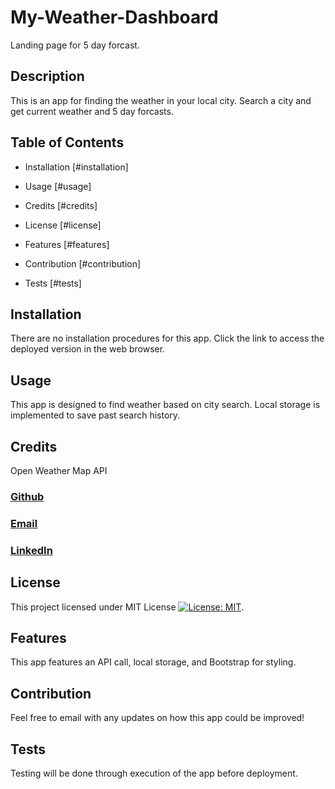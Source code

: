 # My-Weather-Dashboard
Landing page for 5 day forcast.

  ## Description

  This is an app for finding the weather in your local city. Search a city and get current weather and 5 day forcasts. 

  ## Table of Contents

  - Installation [#installation]

  - Usage [#usage]

  - Credits [#credits]

  - License [#license]

  - Features [#features]

  - Contribution [#contribution]

  - Tests [#tests]

  ## Installation

  There are no installation procedures for this app. Click the link to access the deployed version in the web browser.

  ## Usage

  This app is designed to find weather based on city search. Local storage is implemented to save past search history. 

  ## Credits

  Open Weather Map API

  ### [Github](https://github.com/jbungurait)
  ### [Email](mailto:jbungurait@gmail.com;)
  ### [LinkedIn](https://www.linkedin.com/in/josh-ungurait-0045b352/)

  ## License

  This project licensed under MIT License [![License: MIT](https://img.shields.io/badge/License-MIT-yellow.svg)](https://opensource.org/licenses/MIT).

  ## Features

  This app features an API call, local storage, and Bootstrap for styling. 

  ## Contribution

  Feel free to email with any updates on how this app could be improved!

  ## Tests 

  Testing will be done through execution of the app before deployment.



